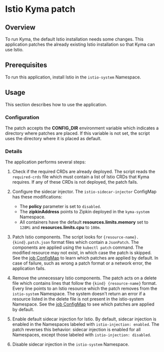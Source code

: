 # Istio Kyma patch

## Overview

To run Kyma, the default Istio installation needs some changes. This application patches the already existing Istio 
installation so that Kyma can use Istio.

## Prerequisites

To run this application, install Istio in the `istio-system` Namespace.

## Usage

This section describes how to use the application.

### Configuration

The patch accepts the **CONFIG_DIR** environment variable which indicates a directory where patches are placed. If this 
variable is not set, the script uses the directory where it is placed as default.

### Details

The application performs several steps:
1. Check if the required CRDs are already deployed. The script reads the `required-crds` file which must contain a 
list of Istio CRDs that Kyma requires. If any of these CRDs is not deployed, the patch fails.

2. Configure the sidecar injector. The `istio-sidecar-injector` ConfigMap has these modifications:
    * The **policy** parameter is set to `disabled`.
    * The **zipkinAddress** points to Zipkin deployed in the `kyma-system` Namespace.
    * All containers have the default **resources.limits.memory** set to `128Mi` and **resources.limits.cpu** to `100m`.

3. Patch Istio components. The script looks for `{resource-name}.{kind}.patch.json` format files which contain a 
`JsonPatch`. The components are applied using the `kubectl patch` command. The modified resource may not exist, in which 
case the patch is skipped. See the [job ConfigMap](../../resources/istio-kyma-patch/templates/configmap.yaml) to learn 
which patches are applied by default. In case of failure, such as wrong a patch format or a network error, the 
application fails.

4. Remove the unnecessary Istio components. The patch acts on a delete file which contains lines that follow the 
`{kind} {resource-name}` format. Every line points to an Istio resource which the patch removes from the
`istio-system` Namespace. The system doesn't return an error if a resource listed in the delete file is not present in 
the istio-system Namespace. See the [job ConfigMap](../../resources/istio-kyma-patch/templates/configmap.yaml) to see 
which patches are applied by default.

5. Enable default sidecar injection for Istio. By default, sidecar injection is enabled in the Namespaces labeled with `istio-injection: enabled`. The patch reverses this behavior: sidecar injection is enabled for all Namespaces, except those labeled with `istio-injection: disabled`.

6. Disable sidecar injection in the `istio-system` Namespace.
